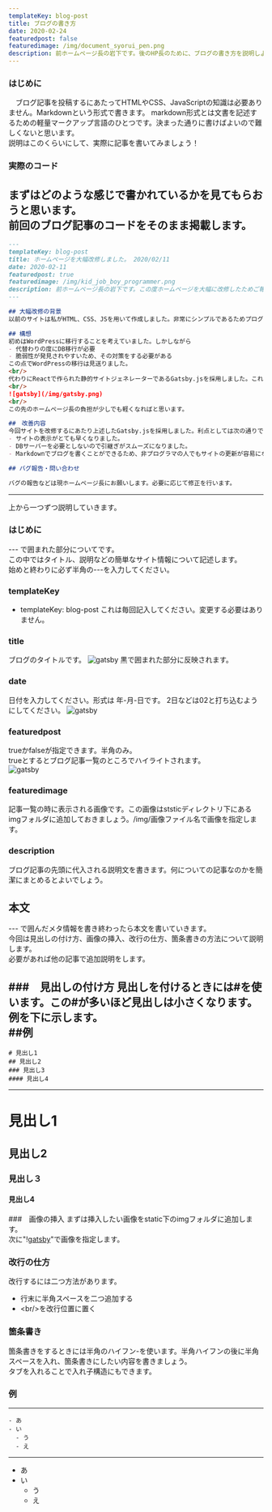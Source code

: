 ```yaml
---
templateKey: blog-post
title: ブログの書き方 
date: 2020-02-24
featuredpost: false
featuredimage: /img/document_syorui_pen.png
description: 前ホームページ長の岩下です。後のHP長のために、ブログの書き方を説明しようと思います。
---
```


### はじめに
　ブログ記事を投稿するにあたってHTMLやCSS、JavaScriptの知識は必要ありません。Markdownという形式で書きます。
markdown形式とは文書を記述するための軽量マークアップ言語のひとつです。決まった通りに書けばよいので難しくないと思います。  
説明はこのくらいにして、実際に記事を書いてみましょう！

### 実際のコード
まずはどのような感じで書かれているかを見てもらおうと思います。  
前回のブログ記事のコードをそのまま掲載します。
---

```Markdown:blog-post2020.md
---
templateKey: blog-post
title: ホームページを大幅改修しました。 2020/02/11
date: 2020-02-11
featuredpost: true
featuredimage: /img/kid_job_boy_programmer.png
description: 前ホームページ長の岩下です。この度ホームページを大幅に改修したためご報告させていただきます。
---

## 大幅改修の背景
以前のサイトは私がHTML、CSS、JSを用いて作成しました。非常にシンプルであるためプログラムに馴染みのない人でも改修できると考えていましたが、HP長の引継ぎをする中で情報系に馴染みのない人には学習コストが高い事を実感しました。サイトを更新する大変さが足枷となり、更新されなくなるのは残念であるため、プログラミングになじみのない人でも更新しやすいように改修しました。

## 構想
初めはWordPressに移行することを考えていました。しかしながら
- 代替わりの度にDB移行が必要
- 脆弱性が発見されやすいため、その対策をする必要がある  
この点でWordPressの移行は見送りました。  
<br/>
代わりにReactで作られた静的サイトジェネレーターであるGatsby.jsを採用しました。これにより、Markdown形式で書いたものがブログの記事として使えるようになりました。HTMLなどの知識を必要としないため学習コストがかなり下がったと思います。また、markdownで書いた記事を上げると、自動的にトップページに表示されるようになっています。
<br/>
![gatsby](/img/gatsby.png)
<br/>
この先のホームページ長の負担が少しでも軽くなればと思います。

##　改善内容
今回サイトを改修するにあたり上述したGatsby.jsを採用しました。利点としては次の通りです。
- サイトの表示がとても早くなりました。
- DBサーバーを必要としないので引継ぎがスムーズになりました。
- Markdownでブログを書くことができるため、非プログラマの人でもサイトの更新が容易になりました。

## バグ報告・問い合わせ

バグの報告などは現ホームページ長にお願いします。必要に応じて修正を行います。

```
---
上から一つずつ説明していきます。
### はじめに
--- で囲まれた部分についてです。  
この中ではタイトル、説明などの簡単なサイト情報について記述します。  
始めと終わりに必ず半角の---を入力してください。  

### templateKey
- templateKey: blog-post
これは毎回記入してください。変更する必要はありません。

### title
ブログのタイトルです。
![gatsby](/img/title.png)
黒で囲まれた部分に反映されます。

### date
日付を入力してください。形式は 年-月-日です。
2日などは02と打ち込むようにしてください。
![gatsby](/img/date.png)

### featuredpost
trueかfalseが指定できます。半角のみ。  
trueとするとブログ記事一覧のところでハイライトされます。
<br/>
![gatsby](/img/featuredpost.png)

### featuredimage
記事一覧の時に表示される画像です。この画像はststicディレクトリ下にあるimgフォルダに追加しておきましょう。/img/画像ファイル名で画像を指定します。

### description
ブログ記事の先頭に代入される説明文を書きます。何についての記事なのかを簡潔にまとめるとよいでしょう。

## 本文
--- で囲んだメタ情報を書き終わったら本文を書いていきます。  
今回は見出しの付け方、画像の挿入、改行の仕方、箇条書きの方法について説明します。  
必要があれば他の記事で追加説明をします。

###　見出しの付け方
見出しを付けるときには#を使います。この#が多いほど見出しは小さくなります。例を下に示します。  
##例
---
```
# 見出し1
## 見出し2
### 見出し3
#### 見出し4
```
---
# 見出し1
## 見出し2
### 見出し３
#### 見出し4

###　画像の挿入
まずは挿入したい画像をstatic下のimgフォルダに追加します。  
次に"\![gatsby](/img/画像ファイル)"で画像を指定します。  

### 改行の仕方
改行するには二つ方法があります。
- 行末に半角スペースを二つ追加する
- \<br/>を改行位置に置く

### 箇条書き
箇条書きをするときには半角のハイフン-を使います。半角ハイフンの後に半角スペースを入れ、箇条書きにしたい内容を書きましょう。  
タブを入れることで入れ子構造にもできます。
### 例
---
```
- あ
- い
  - う
  - え
```
---
- あ
- い
  - う
  - え